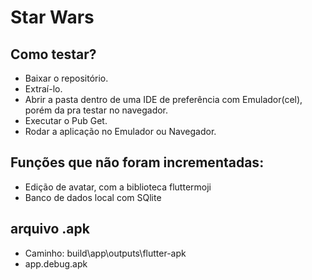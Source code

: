 # Star Wars

<h2>Como testar?</h2>

- Baixar o repositório.
- Extraí-lo.
- Abrir a pasta dentro de uma IDE de preferência com Emulador(cel), porém da pra testar no navegador.
- Executar o Pub Get.
- Rodar a aplicação no Emulador ou Navegador.


<h2>Funções que não foram incrementadas:</h2>

- Edição de avatar, com a biblioteca fluttermoji
- Banco de dados local com SQlite

<h2>arquivo .apk</h2>

- Caminho: build\app\outputs\flutter-apk
- app.debug.apk